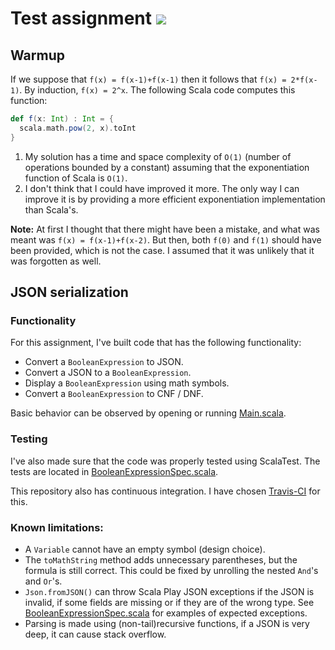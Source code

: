 # Test assignment [![](https://travis-ci.org/devnoname120/jetbrains-summer-internship-2018.svg?branch=master)](https://travis-ci.org/devnoname120/jetbrains-summer-internship-2018)

## Warmup

If we suppose that `f(x) = f(x-1)+f(x-1)` then it follows that `f(x) = 2*f(x-1)`. By induction, `f(x) = 2^x`.
The following Scala code computes this function:

```scala
def f(x: Int) : Int = {
  scala.math.pow(2, x).toInt
}
```

1. My solution has a time and space complexity of `O(1)` (number of operations bounded by a constant) assuming that the exponentiation function of Scala is `O(1)`.
2. I don't think that I could have improved it more. The only way I can improve it is by providing a more efficient exponentiation implementation than Scala's.

**Note:** At first I thought that there might have been a mistake, and what was meant was `f(x) = f(x-1)+f(x-2)`. But then, both `f(0)` and `f(1)` should have been provided, which is not the case. I assumed that it was unlikely that it was forgotten as well.

## JSON serialization

### Functionality

For this assignment, I've built code that has the following functionality:
- Convert a `BooleanExpression` to JSON.
- Convert a JSON to a `BooleanExpression`.
- Display a `BooleanExpression` using math symbols.
- Convert a `BooleanExpression` to CNF / DNF.

Basic behavior can be observed by opening or running [Main.scala](https://github.com/devnoname120/jetbrains-summer-internship-2018/tree/master/src/main/scala/devnoname120/BooleanExpression/Main.scala).

### Testing

I've also made sure that the code was properly tested using ScalaTest. The tests are located in [BooleanExpressionSpec.scala](https://github.com/devnoname120/jetbrains-summer-internship-2018/tree/master/src/test/scala/devnoname120/BooleanExpression/BooleanExpressionSpec.scala).

This repository also has continuous integration. I have chosen [Travis-CI](https://travis-ci.org/devnoname120/jetbrains-summer-internship-2018) for this.

### Known limitations:

- A `Variable` cannot have an empty symbol (design choice).
- The `toMathString` method adds unnecessary parentheses, but the formula is still correct. This could be fixed by unrolling the nested `And`'s and `Or`'s.
- `Json.fromJSON()` can throw Scala Play JSON exceptions if the JSON is invalid, if some fields are missing or if they are of the wrong type. See [BooleanExpressionSpec.scala](https://github.com/devnoname120/jetbrains-summer-internship-2018/tree/master/src/test/scala/devnoname120/BooleanExpression/BooleanExpressionSpec.scala) for examples of expected exceptions.
- Parsing is made using (non-tail)recursive functions, if a JSON is very deep, it can cause stack overflow.